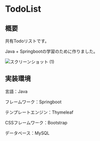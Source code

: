 # TodoList

## 概要
共有Todoリストです。

Java + Springbootの学習のために作りました。

![スクリーンショット (1)](https://user-images.githubusercontent.com/113958600/231663733-d06763df-d970-49f0-a77d-028428dcf04b.png)

## 実装環境

言語：Java

フレームワーク：Springboot

テンプレートエンジン：Thymeleaf

CSSフレームワーク：Bootstrap

データベース：MySQL
